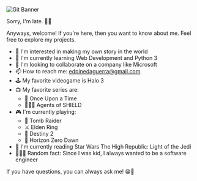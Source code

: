 ![Git Banner](https://user-images.githubusercontent.com/37886408/174928842-22b98e5f-f7fd-44be-ab29-aa4cd5c60adb.png)

Sorry, I'm late. 👋🏻

Anyways, welcome! If you're here, then you want to know about me. Feel free to explore my projects.   
- 👀 I'm interested in making my own story in the world
- 🌱 I'm currently learning Web Development and Python 3
- 🧐 I'm looking to collaborate on a company like Microsoft
- 📫 How to reach me: edpinedaguerra@gmail.com
- 🕹 My favorite videogame is Halo 3
- 📺 My favorite series are:
  - 📕 Once Upon a Time
  - 🕵🏻‍♂️ Agents of SHIELD
- 🎮 I'm currently playing: 
  - 🗻 Tomb Raider
  - ⚔ Elden Ring
  - 🚀 Destiny 2
  - 🏹 Horizon Zero Dawn
- 📖 I'm currently reading Star Wars The High Republic: Light of the Jedi
- 👨🏻‍💻 Random fact: Since I was kid, I always wanted to be a software engineer

If you have questions, you can always ask me! 😁💬
<!---
NeoMty/NeoMty is a ✨ special ✨ repository because its `README.md` (this file) appears on your GitHub profile.
You can click the Preview link to take a look at your changes.
--->
